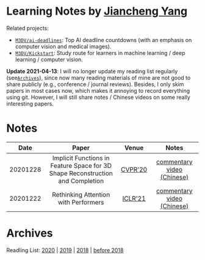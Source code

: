 # Learning Notes by [Jiancheng Yang](https://jiancheng-yang.com/)
Related projects: 
* [`M3DV/ai-deadlines`](https://github.com/M3DV/ai-deadlines): Top AI deadline countdowns (with an emphasis on computer vision and medical images).
* [`M3DV/Kickstart`](https://github.com/M3DV/Kickstart): Study route for learners in machine learning / deep learning / computer vision.
<!-- * [`M3DV/Readiness-Seminar`](https://github.com/M3DV/Readiness-Seminar): A cooperative paper list on 3D vision and deep learning robustness. -->

**Update 2021-04-13**: I will no longer update my reading list regularly (see[`Archives`](#archives)), since now many reading materials of mine are not good to share publicly (e.g., conference / journal reviews). Besides, I only skim papers in most cases now, which makes it annoying to record everything using git. However, I will still share notes / Chinese videos on some really interesting papers. 

# Notes
| Date | Paper | Venue | Notes|
|:---:|:---:|:---:|:---:|
| 20201228 | Implicit Functions in Feature Space for 3D Shape Reconstruction and Completion | [CVPR'20](https://openaccess.thecvf.com/content_CVPR_2020/papers/Chibane_Implicit_Functions_in_Feature_Space_for_3D_Shape_Reconstruction_and_CVPR_2020_paper.pdf) | [commentary video (Chinese)](https://www.bilibili.com/video/BV1Gt4y1C7Ba/) |
| 20201222 | Rethinking Attention with Performers | [ICLR'21](https://openreview.net/forum?id=Ua6zuk0WRH) | [commentary video (Chinese)](https://www.bilibili.com/video/BV14h411f7G3) |

# Archives
Readling List: [2020](archive/note20.md) | [2019](archive/note19.md) | [2018](archive/note18.md) | [before 2018](archive/before18.md)


